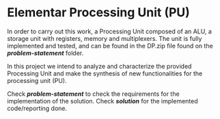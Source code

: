 # Elementar Processing Unit (PU)

In order to carry out this work, a Processing Unit composed of an ALU, a
storage unit with registers, memory and multiplexers. The unit is fully implemented and
tested, and can be found in the DP.zip file found on the ***problem-statement*** folder.

In this project we intend to analyze and characterize the provided Processing Unit and make the synthesis of new functionalities for the processing unit (PU).

Check ***problem-statement*** to check the requirements for the implementation of the solution.
Check ***solution*** for the implemented code/reporting done.